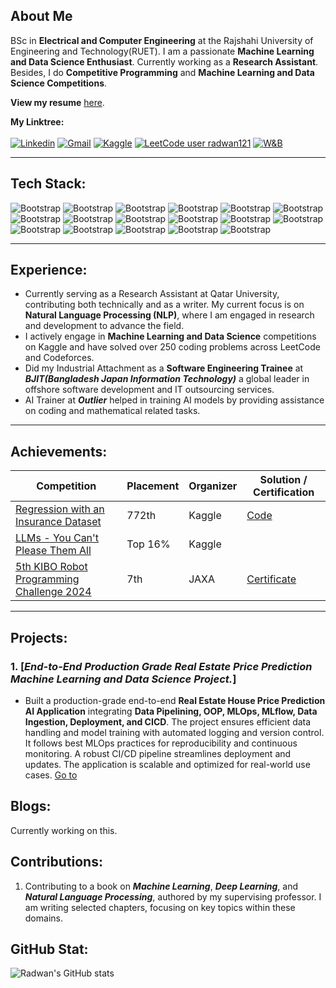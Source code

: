## About Me
BSc in **Electrical and Computer Engineering** at the Rajshahi University of Engineering and Technology(RUET). I am a passionate **Machine Learning and Data Science Enthusiast**. Currently working as a **Research Assistant**. Besides, I do **Competitive Programming** and **Machine Learning and Data Science Competitions**.<br>

__View my resume__ [here](https://github.com/rakukanteki/files/blob/main/Radwan_s_CV.pdf).

**My Linktree:** <br><br>
[![Linkedin](https://img.shields.io/badge/-LinkedIn-blue?style=flat&logo=Linkedin&logoColor=white)](https://www.linkedin.com/in/khondokar-radwanur-rahman-45a268226/)
[![Gmail](https://img.shields.io/badge/-Gmail-c14438?style=flat&logo=Gmail&logoColor=white)](mailto:radwankhondokar20@gmail.com)
[![Kaggle](https://img.shields.io/badge/-Kaggle-20BEFF?style=flat&logo=Kaggle&logoColor=white)](https://www.kaggle.com/radwankhondokar)
[![LeetCode user radwan121](https://img.shields.io/badge/dynamic/json?style=flat&labelColor=black&color=%23ffa116&label=Solved&query=solvedOverTotal&url=https%3A%2F%2Fleetcode-badge.vercel.app%2Fapi%2Fusers%2Fradwan121&logo=leetcode&logoColor=yellow)](https://leetcode.com/radwan121/)
<a href="https://wandb.ai/optimisticfellow3652" target="_blank"><img src="https://img.shields.io/badge/Weights_&_Biases-FFBE00?style=flat&logo=WeightsAndBiases&logoColor=white" alt="W&B"></a>
<hr>

## Tech Stack:
![Bootstrap](https://img.shields.io/badge/-Python-05122A?style=flat&logo=Python&color=353535) ![Bootstrap](https://img.shields.io/badge/-JavaScript-05122A?style=flat&logo=JavaScript&color=353535) ![Bootstrap](https://img.shields.io/badge/-C/C%2B%2B-05122A?style=flat&logo=C/C++&color=353535) ![Bootstrap](https://img.shields.io/badge/-React-05122A?style=flat-square&logo=React&color=353535) ![Bootstrap](https://img.shields.io/badge/-Django-05122A?style=flat-square&logo=Django&color=353535) ![Bootstrap](https://img.shields.io/badge/-Scikit%20Learn-05122A?style=flat&logo=Scikit-Learn&color=353535) ![Bootstrap](https://img.shields.io/badge/-Pandas-05122A?style=flat&logo=Pandas&color=353535) ![Bootstrap](https://img.shields.io/badge/-Numpy-05122A?style=flat&logo=Numpy&color=353535) ![Bootstrap](https://img.shields.io/badge/-Matplotlib-05122A?style=flat&logo=Matplotlib&color=353535)  ![Bootstrap](https://img.shields.io/badge/-OpenCV-05122A?style=flat&logo=OpenCV&color=353535)
![Bootstrap](https://img.shields.io/badge/-TensorFlow-05122A?style=flat&logo=TensorFlow&color=353535) ![Bootstrap](https://img.shields.io/badge/-PyTorch-05122A?style=flat&logo=PyTorch&color=353535) ![Bootstrap](https://img.shields.io/badge/-Flask-05122A?style=flat&logo=Flask&color=353535) ![Bootstrap](https://img.shields.io/badge/-FastAPI-05122A?style=flat&logo=FastAPI&color=353535)
![Bootstrap](https://img.shields.io/badge/-Docker-05122A?style=flat&logo=Docker&color=353535) ![Bootstrap](https://img.shields.io/badge/-Git-05122A?style=flat&logo=Git&color=353535) ![Bootstrap](https://img.shields.io/badge/-Linux-05122A?style=flat&logo=Linux&color=353535)
<hr>

## Experience:
- Currently serving as a Research Assistant at Qatar University, contributing both technically and as a writer. My current focus is on **Natural Language Processing (NLP)**, where I am engaged in research and development to advance the field.
- I actively engage in __Machine Learning and Data Science__ competitions on Kaggle and have solved over 250 coding problems across LeetCode and Codeforces.
- Did my Industrial Attachment as a __Software Engineering Trainee__ at ___BJIT(Bangladesh Japan Information Technology)___ a global leader in offshore software development and IT outsourcing services.
- AI Trainer at ___Outlier___ helped in training AI models by providing assistance on coding and mathematical related tasks.
<hr>

## Achievements:
| Competition | Placement | Organizer | Solution / Certification |
|-------------|-----------|-----------|--------------|
| [Regression with an Insurance Dataset](https://www.kaggle.com/competitions/playground-series-s4e12) | 772th | Kaggle | [Code](https://github.com/rakukanteki/kaggle-competitions/tree/main/Regression%20with%20Insurance) |
| [LLMs - You Can't Please Them All](https://www.kaggle.com/competitions/llms-you-cant-please-them-all) | Top 16% | Kaggle |  |
| [5th KIBO Robot Programming Challenge 2024](http://humans-in-space.jaxa.jp/en/biz-lab/kuoa/kibo-rpc/) | 7th | JAXA | [Certificate](https://www.linkedin.com/in/khradwan/details/honors/) |
<hr>

## Projects:
### 1. [___End-to-End Production Grade Real Estate Price Prediction Machine Learning and Data Science Project.___]
  - Built a production-grade end-to-end **Real Estate House Price Prediction AI Application** integrating **Data Pipelining, OOP, MLOps, MLflow, Data Ingestion, Deployment, and CICD**. The project ensures efficient data handling and model training with automated logging and version control. It follows best MLOps practices for reproducibility and continuous monitoring. A robust CI/CD pipeline streamlines deployment and updates. The application is scalable and optimized for real-world use cases. [Go to]()

## Blogs:
Currently working on this.

## Contributions:
1. Contributing to a book on ***Machine Learning***, ***Deep Learning***, and ***Natural Language Processing***, authored by my supervising professor. I am writing selected chapters, focusing on key topics within these domains.

## GitHub Stat:
![Radwan's GitHub stats](https://github-readme-stats.vercel.app/api?username=rakukanteki&theme=tokyonight&show_icons=true)

